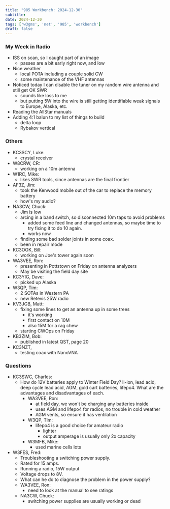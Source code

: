 ```yaml
---
title: "985 Workbench: 2024-12-30"
subtitle:
date: 2024-12-30
tags: ['w3gms', 'net', '985', 'workbench']
draft: false
---
```


### My Week in Radio
- ISS on scan, so I caught part of an image
  - passes are a bit early right now, and low
- Nice weather
  - local POTA including a couple solid CW
  - some maintenance of the VHF antennas
- Noticed today I can disable the tuner on my random wire antenna
  and still get OK SWR
  - sounds like loss to me
  - but putting 5W into the wire
    is still getting identifiable weak signals to Europe, Alaska, etc.
- Reading the AllStar manuals
- Adding 4:1 balun to my list of things to build
  - delta loop
  - Rybakov vertical

### Others
- KC3SCY, Luke:
  - crystal receiver
- W8CRW, CR:
  - working on a 10m antenna
- W1RC, Mike:
  - likes SWR tools, since antennas are the final frontier
- AF3Z, Jim:
  - took the Kenwood mobile out of the car to replace the memory battery
  - how's my audio?
- NA3CW, Chuck:
  - Jim is low
  - arcing in a band switch, so disconnected 10m taps to avoid problems
    - added some feed line and changed antennas,
      so maybe time to try fixing it to do 10 again.
    - works now
  - finding some bad solder joints in some coax.
  - been in repair mode
- KC3OOK, Bill:
  - working on Joe's tower again soon
- WA3VEE, Ron:
  - presenting in Pottstown on Friday on antenna analyzers
  - May be visiting the field day site
- KC3YIG, Dave:
  - picked up Alaska
- W3QP, Tim:
  - 2 SOTAs in Western PA
  - new Retevis 25W radio
- KV3JGB, Matt:
  - fixing some lines to get an antenna up in some trees
    - it's working
    - first contact on 10M
    - also 15M for a rag chew
  - starting CWOps on Friday
- KB3ZIM, Bob:
  - published in latest QST, page 20
- KC3NZT,
  - testing coax with NanoVNA

### Questions
- KC3SWC, Charles:
  - How do 12V batteries apply to Winter Field Day?
    li-ion, lead acid, deep cycle lead acid,
    AGM, gold cart batteries, lifepo4.
    What are the advantages and disadvantages of each.
    - WA3VEE, Ron:
      - at field day, we won't be charging any batteries inside
      - uses AGM and lifepo4 for radios, no trouble in cold weather
      - AGM vents, so ensure it has ventilation
    - W3QP, Tim:
      - lifepo4 is a good choice for amateur radio
        - lighter
        - output amperage is usually only 2x capacity
    - W3MFB, Mike:
      - used marine cells lots
- W3FES, Fred:
  - Troubleshooting a switching power supply.
  - Rated for 15 amps.
  - Running a radio, 15W output
  - Voltage drops to 8V.
  - What can he do to diagnose the problem in the power supply?
  - WA3VEE, Ron:
    - need to look at the manual to see ratings
  - NA3CW, Chuck:
    - switching power supplies are usually working or dead

<!--more-->

